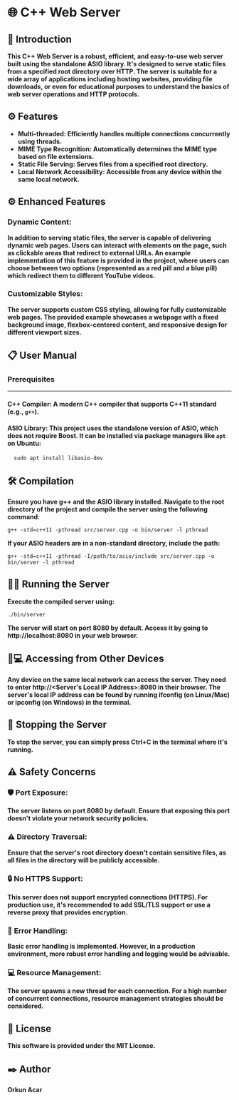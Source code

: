 # 🌐 C++ Web Server
## 📌 Introduction

**This C++ Web Server is a robust, efficient, and easy-to-use web server built using the standalone ASIO library. It's designed to serve static files from a specified root directory over HTTP. The server is suitable for a wide array of applications including hosting websites, providing file downloads, or even for educational purposes to understand the basics of web server operations and HTTP protocols.**

## ⚙️ Features

- **Multi-threaded:
    Efficiently handles multiple connections concurrently using threads.**
- **MIME Type Recognition:
  Automatically determines the MIME type based on file extensions.**
- **Static File Serving:
  Serves files from a specified root directory.**
- **Local Network Accessibility:
  Accessible from any device within the same local network.**

## ⚙️ Enhanced Features

### Dynamic Content:
**In addition to serving static files, the server is capable of delivering dynamic web pages. Users can interact with elements on the page, such as clickable areas that redirect to external URLs. An example implementation of this feature is provided in the project, where users can choose between two options (represented as a red pill and a blue pill) which redirect them to different YouTube videos.**

### Customizable Styles: 
**The server supports custom CSS styling, allowing for fully customizable web pages. The provided example showcases a webpage with a fixed background image, flexbox-centered content, and responsive design for different viewport sizes.**

## 📋 User Manual

### Prerequisites
---
#### C++ Compiler: **A modern C++ compiler that supports C++11 standard (e.g., `g++`).**

#### ASIO Library: **This project uses the standalone version of ASIO, which does not require Boost. It can be installed via package managers like `apt` on Ubuntu:**  

      sudo apt install libasio-dev
 

## 🛠️ Compilation

**Ensure you have g++ and the ASIO library installed. Navigate to the root directory of the project and compile the server using the following command:**

    g++ -std=c++11 -pthread src/server.cpp -o bin/server -l pthread

**If your ASIO headers are in a non-standard directory, include the path:**

    g++ -std=c++11 -pthread -I/path/to/asio/include src/server.cpp -o bin/server -l pthread

## 🏃‍♂️ Running the Server

**Execute the compiled server using:**

    ./bin/server

**The server will start on port 8080 by default. Access it by going to http://localhost:8080 in your web browser.**
## 📱💻 Accessing from Other Devices

**Any device on the same local network can access the server. They need to enter http://<Server's Local IP Address>:8080 in their browser. The server's local IP address can be found by running ifconfig (on Linux/Mac) or ipconfig (on Windows) in the terminal.**
## 🛑 Stopping the Server

**To stop the server, you can simply press Ctrl+C in the terminal where it's running.**
## ⚠️ Safety Concerns

### 🛡️ Port Exposure:
**The server listens on port 8080 by default. Ensure that exposing this port doesn't violate your network security policies.**

### ⚠️ Directory Traversal: 
**Ensure that the server's root directory doesn't contain sensitive files, as all files in the directory will be publicly accessible.**

### 🔒 No HTTPS Support: 
**This server does not support encrypted connections (HTTPS). For production use, it's recommended to add SSL/TLS support or use a reverse proxy that provides encryption.**

### 🐛 Error Handling: 
**Basic error handling is implemented. However, in a production environment, more robust error handling and logging would be advisable.**

### 💻 Resource Management: 
**The server spawns a new thread for each connection. For a high number of concurrent connections, resource management strategies should be considered.**

## 📝 License
**This software is provided under the MIT License.**
## ✒️ Author

**Orkun Acar**
